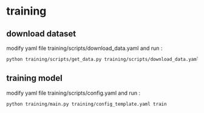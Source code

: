 # training

## download dataset
modify yaml file training/scripts/download_data.yaml and run :

````bash
python training/scripts/get_data.py training/scripts/download_data.yaml
````

## training model
modify yaml file training/scripts/config.yaml and run :

````bash
python training/main.py training/config_template.yaml train
````